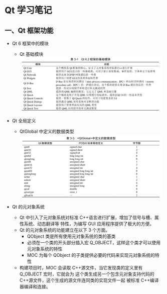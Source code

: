 # Qt 学习笔记

## 一、Qt 框架功能

- Qt 6 框架中的模块
    - Qt 基础模块
    ![Qt 基础模块](pics/chapter01/0_Qt基础模块.png)

- Qt 全局定义
    - QtGlobal 中定义的数据类型
    ![alt text](pics/chapter01/1_QtGlobal中定义的数据类型.png)

- Qt 的元对象系统
    - Qt 中引入了元对象系统对标准 C++语言进行扩展，增加了信号与槽、属性系统、动态翻译等
特性，为编写 GUI 应用程序提供了极大的方便。
    - Qt 的元对象系统的功能建立在以下 3 个方面。
        - QObject 类是所有使用元对象系统的类的基类
        - 必须在一个类的开头部分插入宏 Q_OBJECT，这样这个类才可以使用元对象系统的特性
        - MOC 为每个 QObject 的子类提供必要的代码来实现元对象系统的特性
    - 构建项目时，MOC 会读取 C++源文件，当它发现类的定义里有 Q_OBJECT 宏时，它就会为
    这个类生成另一个包含元对象支持代码的 C++源文件，这个生成的源文件连同类的实现文件一起
    被标准 C++编译器编译和连接。
    